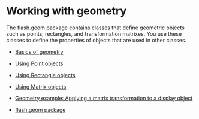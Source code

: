 # Working with geometry

<div>

The flash.geom package contains classes that define geometric objects such as
points, rectangles, and transformation matrixes. You use these classes to define
the properties of objects that are used in other classes.

- [Basics of geometry](./basics-of-geometry.md)
- [Using Point objects](./using-point-objects.md)
- [Using Rectangle objects](./using-rectangle-objects.md)
- [Using Matrix objects](./using-matrix-objects.md)
- [Geometry example: Applying a matrix transformation to a display object](./geometry-example-applying-a-matrix-transformation-to-a-display-object.md)

- [flash.geom package](http://help.adobe.com/en_US/FlashPlatform/reference/actionscript/3/flash/geom/package-detail.html)

</div>
